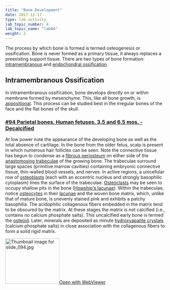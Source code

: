 ```yaml
---
title: "Bone Development"
date: 2017-12-17
type: lab_activity
lab_topic_number: 4
lab_topic_name: "lab04"
weight: 2
---
```

<div class="entrybody">
						<p>The process by which bone is formed is termed osteogenesis or ossification. Bone is never formed as a primary tissue, it always replaces a preexisting support tissue. There are two types of bone formation: <u>intramembranous</u> and <u>endochondral ossification</u>.</p>

<h2>Intramembranous Ossification</h2>

<p>In intramembranous ossification, bone develops directly on or within membrane formed by mesenchyme. This, like all bone growth, is <u>appositional</u>. This process can be studied best in the irregular bones of the face and the flat bones of the skull.</p>

<h3><u>#94 Parietal bones, Human fetuses, 3.5 and 6.5 mos. - Decalcified</u></h3>

<p>At low power note the appearance of the developing bone as well as the total absence of cartilage. In the bone from the older fetus, scalp is present in which numerous hair follicles can be seen. Note the connective tissue has begun to condense as a <u>fibrous periosteum</u> on either side of the <u>anastomosing trabeculae</u> of the growing bone. The trabeculae surround large spaces (primitive marrow cavities) containing embryonic connective tissue, thin-walled blood vessels, and nerves. In active regions, a unicellular row of <u>osteoblasts</u> (each with an eccentric nucleus and strongly basophilic cytoplasm) lines the surface of the trabeculae. <u>Osteoclasts</u> may be seen to occupy shallow pits in the bone (<u>Howship's lacunae</u>). Within the trabeculae, notice <u>osteocytes</u> in their <u>lacunae</u> and the woven bone matrix, which, unlike that of mature bone, is unevenly stained pink and exhibits a patchy basophilia. The acidophilic collagenous fibers embedded in the matrix tend to be obscured by the matrix. At these stages the matrix is not calcified  (i.e., contains no calcium phosphate salts). This uncalcified early bone is termed the <u>osteoid</u>. Later, minerals are deposited as minute <u>hydroxyapatite crystals</u> (calcium phosphate salts) in close association with the collagenous fibers to form a solid rigid matrix.  </p>

<div class="thumbnail"> <a href="http://virtualslides.cumc.columbia.edu/94.svs/view.apml?" target="_blank"><img alt="Thumbnail image for slide_094.jpg" src="/assets/images/slide_094-thumb-170x143-1611.jpg" width="170" height="143" class="mt-image-left"></a><a href="http://virtualslides.cumc.columbia.edu/94.svs/view.apml?" target="_blank">Open with WebViewer</a></div>
						
						
</div>
